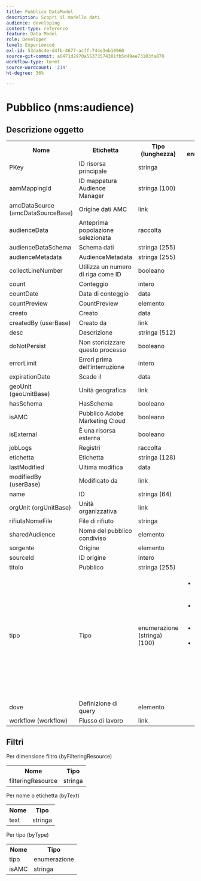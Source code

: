 ```yaml
---
title: Pubblico DataModel
description: Scopri il modello dati
audience: developing
content-type: reference
feature: Data Model
role: Developer
level: Experienced
exl-id: 53da6c4e-d4fb-4677-acff-744e3eb10960
source-git-commit: a6471d2970a55373574301fb5d49ee73103fa870
workflow-type: tm+mt
source-wordcount: '214'
ht-degree: 36%

---
```


# Pubblico (nms:audience)

## Descrizione oggetto

<table>
               <tr>
                  <th>Nome</th>
                  <th>Etichetta</th>
                  <th>Tipo (lunghezza)</th>
                  <th>Valori di enumerazione</th>
               </tr>
               <tr>
                  <td>PKey</td>
                  <td>ID risorsa principale</td>
                  <td>stringa </td>
                  <td> </td>
               </tr>
               <tr>
                  <td>aamMappingId</td>
                  <td>ID mappatura Audience Manager</td>
                  <td>stringa (100)</td>
                  <td> </td>
               </tr>
               <tr>
                  <td>amcDataSource (amcDataSourceBase)</td>
                  <td>Origine dati AMC</td>
                  <td>link </td>
                  <td> </td>
               </tr>
               <tr>
                  <td>audienceData</td>
                  <td>Anteprima popolazione selezionata</td>
                  <td>raccolta </td>
                  <td> </td>
               </tr>
               <tr>
                  <td>audienceDataSchema</td>
                  <td>Schema dati</td>
                  <td>stringa (255)</td>
                  <td> </td>
               </tr>
               <tr>
                  <td>audienceMetadata</td>
                  <td>AudienceMetadata</td>
                  <td>stringa (255)</td>
                  <td> </td>
               </tr>
               <tr>
                  <td>collectLineNumber</td>
                  <td>Utilizza un numero di riga come ID</td>
                  <td>booleano </td>
                  <td> </td>
               </tr>
               <tr>
                  <td>count</td>
                  <td>Conteggio</td>
                  <td>intero </td>
                  <td> </td>
               </tr>
               <tr>
                  <td>countDate</td>
                  <td>Data di conteggio</td>
                  <td>data </td>
                  <td> </td>
               </tr>
               <tr>
                  <td>countPreview</td>
                  <td>CountPreview</td>
                  <td>elemento </td>
                  <td> </td>
               </tr>
               <tr>
                  <td>creato</td>
                  <td>Creato</td>
                  <td>data </td>
                  <td> </td>
               </tr>
               <tr>
                  <td>createdBy (userBase)</td>
                  <td>Creato da</td>
                  <td>link </td>
                  <td> </td>
               </tr>
               <tr>
                  <td>desc</td>
                  <td>Descrizione</td>
                  <td>stringa (512)</td>
                  <td> </td>
               </tr>
               <tr>
                  <td>doNotPersist</td>
                  <td>Non storicizzare questo processo</td>
                  <td>booleano </td>
                  <td> </td>
               </tr>
               <tr>
                  <td>errorLimit</td>
                  <td>Errori prima dell’interruzione</td>
                  <td>intero </td>
                  <td> </td>
               </tr>
               <tr>
                  <td>expirationDate</td>
                  <td>Scade il</td>
                  <td>data </td>
                  <td> </td>
               </tr>
               <tr>
                  <td>geoUnit (geoUnitBase)</td>
                  <td>Unità geografica</td>
                  <td>link </td>
                  <td> </td>
               </tr>
               <tr>
                  <td>hasSchema</td>
                  <td>HasSchema</td>
                  <td>booleano </td>
                  <td> </td>
               </tr>
               <tr>
                  <td>isAMC</td>
                  <td>Pubblico Adobe Marketing Cloud</td>
                  <td>booleano </td>
                  <td> </td>
               </tr>
               <tr>
                  <td>isExternal</td>
                  <td>È una risorsa esterna</td>
                  <td>booleano </td>
                  <td> </td>
               </tr>
               <tr>
                  <td>jobLogs</td>
                  <td>Registri</td>
                  <td>raccolta </td>
                  <td> </td>
               </tr>
               <tr>
                  <td>etichetta</td>
                  <td>Etichetta</td>
                  <td>stringa (128)</td>
                  <td> </td>
               </tr>
               <tr>
                  <td>lastModified</td>
                  <td>Ultima modifica</td>
                  <td>data </td>
                  <td> </td>
               </tr>
               <tr>
                  <td>modifiedBy (userBase)</td>
                  <td>Modificato da</td>
                  <td>link </td>
                  <td> </td>
               </tr>
               <tr>
                  <td>name</td>
                  <td>ID</td>
                  <td>stringa (64)</td>
                  <td> </td>
               </tr>
               <tr>
                  <td>orgUnit (orgUnitBase)</td>
                  <td>Unità organizzativa</td>
                  <td>link </td>
                  <td> </td>
               </tr>
               <tr>
                  <td>rifiutaNomeFile</td>
                  <td>File di rifiuto</td>
                  <td>stringa </td>
                  <td> </td>
               </tr>
               <tr>
                  <td>sharedAudience</td>
                  <td>Nome del pubblico condiviso</td>
                  <td>elemento </td>
                  <td> </td>
               </tr>
               <tr>
                  <td>sorgente</td>
                  <td>Origine</td>
                  <td>elemento </td>
                  <td> </td>
               </tr>
               <tr>
                  <td>sourceId</td>
                  <td>ID origine</td>
                  <td>intero </td>
                  <td> </td>
               </tr>
               <tr>
                  <td>titolo</td>
                  <td>Pubblico</td>
                  <td>stringa (255)</td>
                  <td> </td>
               </tr>
               <tr>
                  <td>tipo</td>
                  <td>Tipo</td>
                  <td>enumerazione (stringa) (100)</td>
                  <td>
                     <ul>
                        <li>Query - query - query</li>
                        <li>Elenco - elenco - elenco</li>
                        <li>File - file - file</li>
                        <li>VALORE NON VALIDO - __Valore_non valido__ - __Valore_non valido__</li>
                     </ul>
                  </td>
               </tr>
               <tr>
                  <td>dove</td>
                  <td>Definizione di query</td>
                  <td>elemento </td>
                  <td> </td>
               </tr>
               <tr>
                  <td>workflow (workflow)</td>
                  <td>Flusso di lavoro</td>
                  <td>link </td>
                  <td> </td>
               </tr>
            </table>

## Filtri

Per dimensione filtro (byFilteringResource)

<table>
    <tr>
    <th>Nome</th>
    <th>Tipo</th>
    </tr>
    <tr>
    <td>filteringResource</td>
    <td>stringa</td>
    </tr>
</table>

Per nome o etichetta (byText)

<table>
    <tr>
    <th>Nome</th>
    <th>Tipo</th>
    </tr>
    <tr>
    <td>text</td>
    <td>stringa</td>
    </tr>
</table>

Per tipo (byType)

<table>
    <tr>
    <th>Nome</th>
    <th>Tipo</th>
    </tr>
    <tr>
    <td>tipo</td>
    <td>enumerazione</td>
    </tr>
    <tr>
    <td>isAMC</td>
    <td>stringa</td>
    </tr>
</table>
